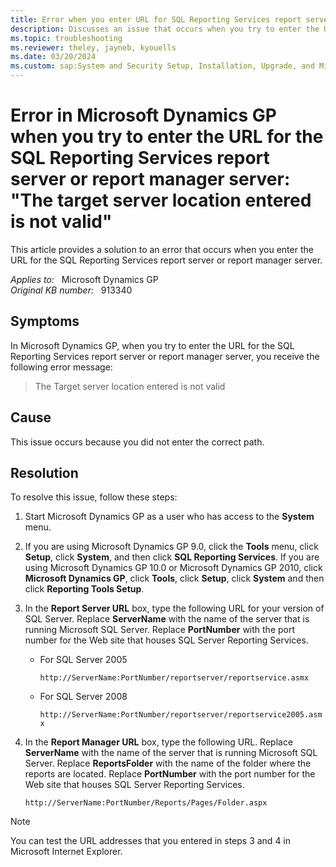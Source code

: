 ```yaml
---
title: Error when you enter URL for SQL Reporting Services report server or report manager server
description: Discusses an issue that occurs when you try to enter the URL for the report server or for the report manager server in SQL Reporting Services. You receive an error message.
ms.topic: troubleshooting
ms.reviewer: theley, jayneb, kyouells
ms.date: 03/20/2024
ms.custom: sap:System and Security Setup, Installation, Upgrade, and Migrations
---
```

# Error in Microsoft Dynamics GP when you try to enter the URL for the SQL Reporting Services report server or report manager server: "The target server location entered is not valid"

This article provides a solution to an error that occurs when you enter the URL for the SQL Reporting Services report server or report manager server.

_Applies to:_ &nbsp; Microsoft Dynamics GP  
_Original KB number:_ &nbsp; 913340

## Symptoms

In Microsoft Dynamics GP, when you try to enter the URL for the SQL Reporting Services report server or report manager server, you receive the following error message:

> The Target server location entered is not valid

## Cause

This issue occurs because you did not enter the correct path.

## Resolution

To resolve this issue, follow these steps:

1. Start Microsoft Dynamics GP as a user who has access to the **System** menu.

2. If you are using Microsoft Dynamics GP 9.0, click the **Tools** menu, click **Setup**, click
 **System**, and then click **SQL Reporting Services**. If you are using Microsoft Dynamics GP 10.0 or Microsoft Dynamics GP 2010, click **Microsoft Dynamics GP**, click **Tools**, click **Setup**, click **System** and then click **Reporting Tools Setup**.

3. In the **Report Server URL** box, type the following URL for your version of SQL Server. Replace
 **ServerName** with the name of the server that is running Microsoft SQL Server. Replace **PortNumber** with the port number for the Web site that houses SQL Server Reporting Services.

    - For SQL Server 2005

        `http://ServerName:PortNumber/reportserver/reportservice.asmx`

    - For SQL Server 2008

        `http://ServerName:PortNumber/reportserver/reportservice2005.asmx`

4. In the **Report Manager URL** box, type the following URL. Replace **ServerName** with the name of the server that is running Microsoft SQL Server. Replace **ReportsFolder** with the name of the folder where the reports are located. Replace **PortNumber** with the port number for the Web site that houses SQL Server Reporting Services.

    `http://ServerName:PortNumber/Reports/Pages/Folder.aspx`

> [!NOTE]
> You can test the URL addresses that you entered in steps 3 and 4 in Microsoft Internet Explorer.
